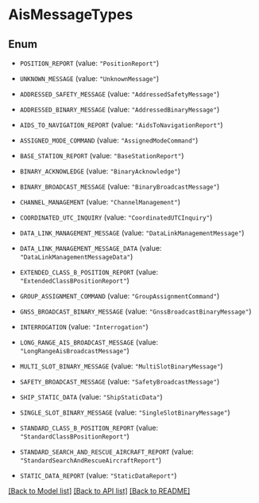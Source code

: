 # AisMessageTypes

## Enum


* `POSITION_REPORT` (value: `"PositionReport"`)

* `UNKNOWN_MESSAGE` (value: `"UnknownMessage"`)

* `ADDRESSED_SAFETY_MESSAGE` (value: `"AddressedSafetyMessage"`)

* `ADDRESSED_BINARY_MESSAGE` (value: `"AddressedBinaryMessage"`)

* `AIDS_TO_NAVIGATION_REPORT` (value: `"AidsToNavigationReport"`)

* `ASSIGNED_MODE_COMMAND` (value: `"AssignedModeCommand"`)

* `BASE_STATION_REPORT` (value: `"BaseStationReport"`)

* `BINARY_ACKNOWLEDGE` (value: `"BinaryAcknowledge"`)

* `BINARY_BROADCAST_MESSAGE` (value: `"BinaryBroadcastMessage"`)

* `CHANNEL_MANAGEMENT` (value: `"ChannelManagement"`)

* `COORDINATED_UTC_INQUIRY` (value: `"CoordinatedUTCInquiry"`)

* `DATA_LINK_MANAGEMENT_MESSAGE` (value: `"DataLinkManagementMessage"`)

* `DATA_LINK_MANAGEMENT_MESSAGE_DATA` (value: `"DataLinkManagementMessageData"`)

* `EXTENDED_CLASS_B_POSITION_REPORT` (value: `"ExtendedClassBPositionReport"`)

* `GROUP_ASSIGNMENT_COMMAND` (value: `"GroupAssignmentCommand"`)

* `GNSS_BROADCAST_BINARY_MESSAGE` (value: `"GnssBroadcastBinaryMessage"`)

* `INTERROGATION` (value: `"Interrogation"`)

* `LONG_RANGE_AIS_BROADCAST_MESSAGE` (value: `"LongRangeAisBroadcastMessage"`)

* `MULTI_SLOT_BINARY_MESSAGE` (value: `"MultiSlotBinaryMessage"`)

* `SAFETY_BROADCAST_MESSAGE` (value: `"SafetyBroadcastMessage"`)

* `SHIP_STATIC_DATA` (value: `"ShipStaticData"`)

* `SINGLE_SLOT_BINARY_MESSAGE` (value: `"SingleSlotBinaryMessage"`)

* `STANDARD_CLASS_B_POSITION_REPORT` (value: `"StandardClassBPositionReport"`)

* `STANDARD_SEARCH_AND_RESCUE_AIRCRAFT_REPORT` (value: `"StandardSearchAndRescueAircraftReport"`)

* `STATIC_DATA_REPORT` (value: `"StaticDataReport"`)


[[Back to Model list]](../README.md#documentation-for-models) [[Back to API list]](../README.md#documentation-for-api-endpoints) [[Back to README]](../README.md)



